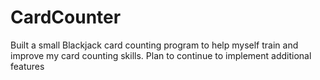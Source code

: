 # CardCounter
Built a small Blackjack card counting program to help myself train and improve my card counting skills. Plan to continue to implement additional features 

